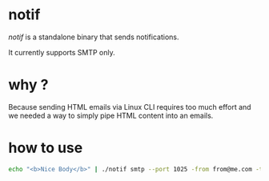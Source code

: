 # notif

_notif_ is a standalone binary that sends notifications.

It currently supports SMTP only.


# why ?

Because sending HTML emails via Linux CLI requires too much effort and we needed a way to simply pipe HTML content into an emails.

# how to use

```bash
echo "<b>Nice Body</b>" | ./notif smtp --port 1025 -from from@me.com -to to@you.com -subject "Nice Subject"
```

